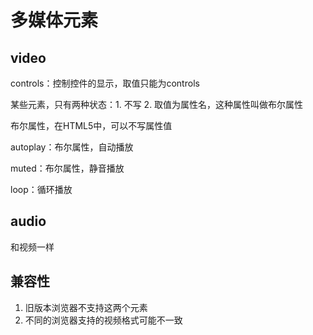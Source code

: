 # 多媒体元素

## video

controls：控制控件的显示，取值只能为controls

某些元素，只有两种状态：1. 不写  2. 取值为属性名，这种属性叫做布尔属性

布尔属性，在HTML5中，可以不写属性值

autoplay：布尔属性，自动播放

muted：布尔属性，静音播放

loop：循环播放

## audio

和视频一样

## 兼容性

1. 旧版本浏览器不支持这两个元素
2. 不同的浏览器支持的视频格式可能不一致
